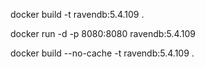 docker build -t ravendb:5.4.109 .

docker run -d -p 8080:8080 ravendb:5.4.109

docker build --no-cache -t ravendb:5.4.109 .

